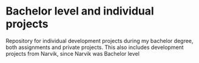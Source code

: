 # Bachelor level and individual projects
Repository for individual development projects during my bachelor degree, both assignments and private projects.
This also includes development projects from Narvik, since Narvik was Bachelor level
